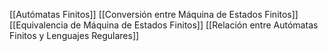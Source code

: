 [[Autómatas Finitos]]
[[Conversión entre Máquina de Estados Finitos]]
[[Equivalencia de Máquina de Estados Finitos]]
[[Relación entre Autómatas Finitos y Lenguajes Regulares]]
